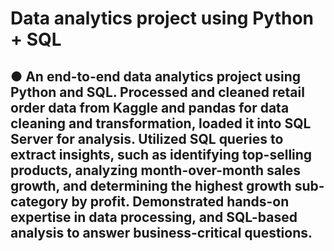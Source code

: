 # Data analytics project using Python + SQL

## ●	An end-to-end data analytics project using Python and SQL. Processed and cleaned retail order data from Kaggle and pandas for data cleaning and transformation, loaded it into SQL Server for analysis. Utilized SQL queries to extract insights, such as identifying top-selling products, analyzing month-over-month sales growth, and determining the highest growth sub-category by profit. Demonstrated hands-on expertise in data processing, and SQL-based analysis to answer business-critical questions.                                                                        
